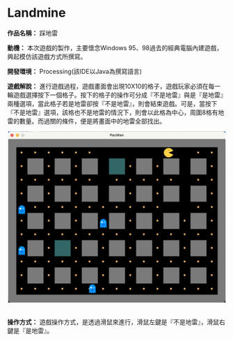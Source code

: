 # Landmine

**作品名稱：** 踩地雷
	
**動機：** 本次遊戲的製作，主要懷念Windows 95、98過去的經典電腦內建遊戲，興起模仿該遊戲方式所撰寫。

**開發環境：** Processing(該IDE以Java為撰寫語言)

**遊戲解說：** 進行遊戲過程，遊戲畫面會出現10X10的格子，遊戲玩家必須在每一輪遊戲選擇按下一個格子。按下的格子的操作可分成『不是地雷』與是『是地雷』兩種選項，當此格子若是地雷卻按『不是地雷』，則會結束遊戲。可是，當按下『不是地雷』選項，該格也不是地雷的情況下，則會以此格為中心，周圍8格有地雷的數量。而過關的條件，便是將畫面中的地雷全部找出。
<br>
<div align="center">
	<img src="./遊戲截圖.png" alt="Editor" width="500">
</div>
<br>

**操作方式：** 遊戲操作方式，是透過滑鼠來進行，滑鼠左鍵是『不是地雷』，滑鼠右鍵是『是地雷』。
